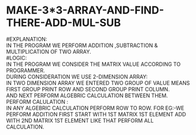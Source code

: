 # MAKE-3*3-ARRAY-AND-FIND-THERE-ADD-MUL-SUB
#EXPLANATION:<BR>
IN THE PROGRAM WE PERFORM ADDITION ,SUBTRACTION & MULTIPLICATION OF TWO ARRAY.<BR>
#LOGIC:<BR>
IN THE PROGRAM WE CONSIDER THE MATRIX VALUE ACCORDING TO PROGRAMMER.<BR>
DURING CONSIDERATION WE USE 2-DIMENSION ARRAY:<BR>
IN TWO DIMENSION ARRAY WE ENTERED TWO GROUP OF VALUE MEANS FIRST GROUP PRINT ROW AND SECOND GROUP PRINT COLUMN.<BR>
AND NEXT PERFORM ALGEBRIC CALCULATION BETWEEN THEM.<BR>
PERFORM CALULATION :<BR>
 IN ANY ALGEBRIC CALCULATION PERFORM ROW TO ROW.
 FOR EG:-WE PERFORM ADDITION 
 FIRST START WITH 1ST MATRIX 1ST ELEMENT ADD WITH 2ND MATRIX 1ST ELEMENT LIKE THAT PERFORM ALL CALCULATION. 
